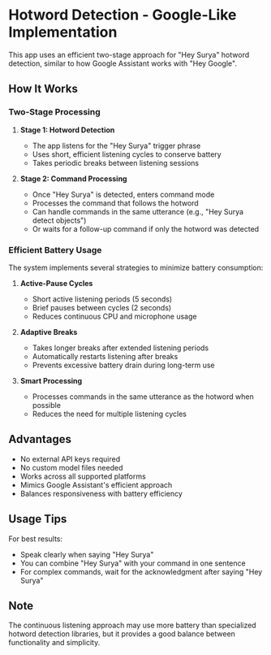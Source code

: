 # Hotword Detection - Google-Like Implementation

This app uses an efficient two-stage approach for "Hey Surya" hotword detection, similar to how Google Assistant works with "Hey Google".

## How It Works

### Two-Stage Processing

1. **Stage 1: Hotword Detection**
   - The app listens for the "Hey Surya" trigger phrase
   - Uses short, efficient listening cycles to conserve battery
   - Takes periodic breaks between listening sessions

2. **Stage 2: Command Processing**
   - Once "Hey Surya" is detected, enters command mode
   - Processes the command that follows the hotword
   - Can handle commands in the same utterance (e.g., "Hey Surya detect objects")
   - Or waits for a follow-up command if only the hotword was detected

### Efficient Battery Usage

The system implements several strategies to minimize battery consumption:

1. **Active-Pause Cycles**
   - Short active listening periods (5 seconds)
   - Brief pauses between cycles (2 seconds)
   - Reduces continuous CPU and microphone usage

2. **Adaptive Breaks**
   - Takes longer breaks after extended listening periods
   - Automatically restarts listening after breaks
   - Prevents excessive battery drain during long-term use

3. **Smart Processing**
   - Processes commands in the same utterance as the hotword when possible
   - Reduces the need for multiple listening cycles

## Advantages

- No external API keys required
- No custom model files needed
- Works across all supported platforms
- Mimics Google Assistant's efficient approach
- Balances responsiveness with battery efficiency

## Usage Tips

For best results:
- Speak clearly when saying "Hey Surya"
- You can combine "Hey Surya" with your command in one sentence
- For complex commands, wait for the acknowledgment after saying "Hey Surya"

## Note

The continuous listening approach may use more battery than specialized hotword detection libraries, but it provides a good balance between functionality and simplicity. 
